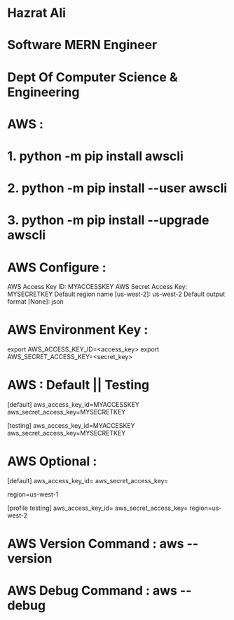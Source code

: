# Hazrat Ali 
# Software MERN Engineer 
# Dept Of Computer Science & Engineering 


# AWS :

# 1. python -m pip install awscli

# 2. python -m pip install --user awscli

# 3. python -m pip install --upgrade awscli

# AWS Configure : 

AWS Access Key ID: MYACCESSKEY
AWS Secret Access Key: MYSECRETKEY
Default region name [us-west-2]: us-west-2
Default output format [None]: json

# AWS Environment Key : 

export AWS_ACCESS_KEY_ID=<access_key>
export AWS_SECRET_ACCESS_KEY=<secret_key>

# AWS : Default || Testing 

[default]
aws_access_key_id=MYACCESSKEY
aws_secret_access_key=MYSECRETKEY

[testing]
aws_access_key_id=MYACCESKEY
aws_secret_access_key=MYSECRETKEY

# AWS Optional : 

[default]
aws_access_key_id=<default access key>
aws_secret_access_key=<default secret key>

region=us-west-1

[profile testing]
aws_access_key_id=<testing access key>
aws_secret_access_key=<testing secret key>
region=us-west-2


# AWS Version Command : aws --version 

# AWS Debug  Command : aws --debug 

